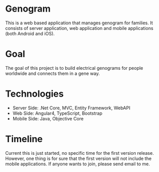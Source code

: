 # Genogram
This is a web based application that manages genogram for families. It consists of server application, web application and mobile applications (both Android and iOS).

# Goal
The goal of this project is to build electrical genograms for people worldwide and connects them in a gene way.

# Technologies
* Server Side: .Net Core, MVC, Entity Framework, WebAPI
* Web Side: Angular4, TypeScript, Bootstrap
* Mobile Side: Java, Objective Core

# Timeline
Current this is just started, no specific time for the first version release. However, one thing is for sure that the first version will not include the mobile applications. If anyone wants to join, please send email to me.